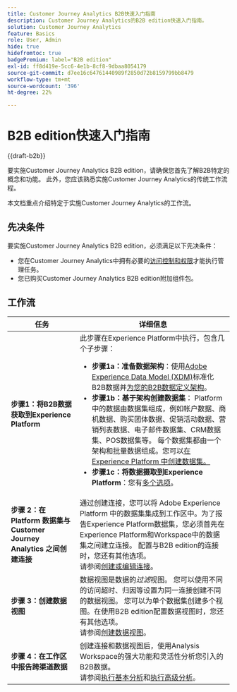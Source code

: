```yaml
---
title: Customer Journey Analytics B2B快速入门指南
description: Customer Journey Analytics的B2B edition快速入门指南。
solution: Customer Journey Analytics
feature: Basics
role: User, Admin
hide: true
hidefromtoc: true
badgePremium: label="B2B edition"
exl-id: ff8d419e-5cc6-4e1b-8cf8-9dbaa8054179
source-git-commit: d7ee16c64761440989f2850d72b8159799bb8479
workflow-type: tm+mt
source-wordcount: '396'
ht-degree: 22%

---
```


# B2B edition快速入门指南

{{draft-b2b}}

要实施Customer Journey Analytics B2B edition，请确保您首先了解B2B特定的概念和功能。 此外，您应该熟悉实施Customer Journey Analytics的传统工作流程。

本文档重点介绍特定于实施Customer Journey Analytics的工作流。

## 先决条件

要实施Customer Journey Analytics B2B edition，必须满足以下先决条件：

* 您在Customer Journey Analytics中拥有必要的[访问控制和权限](/help/technotes/access-control.md)才能执行管理任务。
* 您已购买Customer Journey Analytics B2B edition附加组件包。


## 工作流

| 任务 | 详细信息 |
| --- | --- |
| **步骤1：将B2B数据获取到Experience Platform** | 此步骤在Experience Platform中执行，包含几个子步骤：<ul><li>**步骤1a：准备数据架构**：使用[Adobe Experience Data Model (XDM)](https://experienceleague.adobe.com/cn/docs/experience-platform/xdm/home.html?lang=zh-Hans)标准化B2B数据并[为您的B2B数据定义架构](https://experienceleague.adobe.com/en/docs/experience-platform/rtcdp/schemas/b2b)。</li><li>**步骤1b：基于架构创建数据集**： Platform中的数据由数据集组成，例如帐户数据、商机数据、购买团体数据、促销活动数据、营销列表数据、电子邮件数据集、CRM数据集、POS数据集等。 每个数据集都由一个架构和批量数据组成。您可以[在 Experience Platform 中创建数据集。](https://experienceleague.adobe.com/cn/docs/platform-learn/getting-started-for-data-architects-and-data-engineers/create-datasets.html?lang=zh-Hans)</li><li>**步骤1c：将数据摄取到Experience Platform**：您有[多个选项](https://experienceleague.adobe.com/en/docs/experience-platform/ingestion/home)。</li></ul> |
| **步骤 2：在 Platform 数据集与 Customer Journey Analytics 之间创建连接** | 通过创建连接，您可以将 Adobe Experience Platform 中的数据集集成到工作区中。为了报告Experience Platform数据集，您必须首先在Experience Platform和Workspace中的数据集之间建立连接。 配置与B2B edition的连接时，您还有其他选项。 <br>请参阅[创建或编辑连接](/help/connections/create-connection.md)。 |
| **步骤 3：创建数据视图** | 数据视图是数据的&#x200B;*过滤*&#x200B;视图。 您可以使用不同的访问超时、归因等设置为同一连接创建不同的数据视图。 您可以为单个数据集创建多个视图。在使用B2B edition配置数据视图时，您还有其他选项。<br>请参阅[创建数据视图](/help/data-views/create-dataview.md)。 |
| **步骤 4：在工作区中报告跨渠道数据** | 创建连接和数据视图后，使用Analysis Workspace的强大功能和灵活性分析您引入的B2B数据。<br>请参阅[执行基本分析](/help/analysis-workspace/perform-basic-analysis.md)和[执行高级分析](/help/analysis-workspace/perform-adv-analysis.md)。 |

<!--

## Use Case

The [B2B Use Case ](../data-ingestion/data-ingestion.md) document provides an example use case on how to implement Customer  Journey Analytics B2B Edition.

-->
